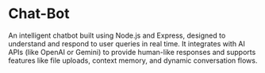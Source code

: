 # Chat-Bot
An intelligent chatbot built using Node.js and Express, designed to understand and respond to user queries in real time. It integrates with AI APIs (like OpenAI or Gemini) to provide human-like responses and supports features like file uploads, context memory, and dynamic conversation flows.
